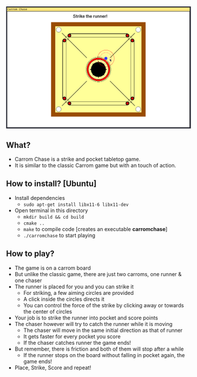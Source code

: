 ![Alt Gameplay](github/gameplay.gif)
## What?
* Carrom Chase is a strike and pocket tabletop game.
* It is similar to the classic Carrom game but with an touch of action.

## How to install? [Ubuntu]
* Install dependencies
    * `sudo apt-get install libx11-6 libx11-dev`
* Open terminal in this directory
    * `mkdir build && cd build`
    * `cmake ..`
    * `make` to compile code [creates an executable **carromchase**]
    * `./carromchase` to start playing

## How to play?
* The game is on a carrom board
* But unlike the classic game, there are just two carroms, one runner & one chaser
* The runner is placed for you and you can strike it
    * For striking, a few aiming circles are provided
    * A click inside the circles directs it
    * You can control the force of the strike by clicking away or towards the center of circles
* Your job is to strike the runner into pocket and score points
* The chaser however will try to catch the runner while it is moving
    * The chaser will move in the same initial direction as that of runner
    * It gets faster for every pocket you score
    * If the chaser catches runner the game ends!
* But remember, there is friction and both of them will stop after a while
    * If the runner stops on the board without falling in pocket again, the game ends!
* Place, Strike, Score and repeat!

